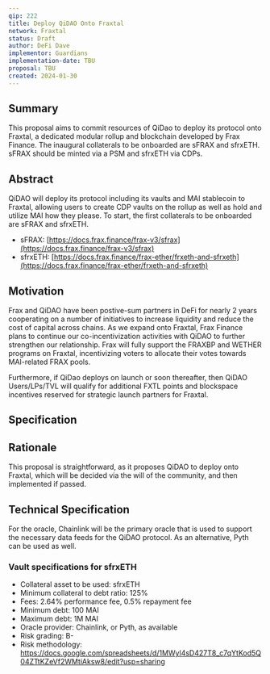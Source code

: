 ```yaml
---
qip: 222
title: Deploy QiDAO Onto Fraxtal
network: Fraxtal
status: Draft
author: DeFi Dave
implementor: Guardians
implementation-date: TBU
proposal: TBU
created: 2024-01-30
---
```


## **Summary**

This proposal aims to commit resources of QiDao to deploy its protocol onto Fraxtal, a dedicated modular rollup and blockchain developed by Frax Finance. The inaugural collaterals to be onboarded are sFRAX and sfrxETH. sFRAX should be minted via a PSM and sfrxETH via CDPs.

## **Abstract**

QiDAO will deploy its protocol including its vaults and MAI stablecoin to Fraxtal, allowing users to create CDP vaults on the rollup as well as hold and utilize MAI how they please. To start, the first collaterals to be onboarded are sFRAX and sfrxETH.

* sFRAX: [https://docs.frax.finance/frax-v3/sfrax](https://docs.frax.finance/frax-v3/sfrax)
* sfrxETH: [https://docs.frax.finance/frax-ether/frxeth-and-sfrxeth](https://docs.frax.finance/frax-ether/frxeth-and-sfrxeth)

## **Motivation**

Frax and QiDAO have been postive-sum partners in DeFi for nearly 2 years cooperating on a number of initiatives to increase liquidity and reduce the cost of capital across chains. As we expand onto Fraxtal, Frax Finance plans to continue our co-incentivization activities with QiDAO to further strengthen our relationship. Frax will fully support the FRAXBP and WETHER programs on Fraxtal, incentivizing voters to allocate their votes towards MAI-related FRAX pools. 

Furthermore, if QiDao deploys on launch or soon thereafter, then QiDAO Users/LPs/TVL will qualify for additional FXTL points and blockspace incentives reserved for strategic launch partners for Fraxtal.

## **Specification**

## **Rationale**

This proposal is straightforward, as it proposes QiDAO to deploy onto Fraxtal, which will be decided via the will of the community, and then implemented if passed.

## **Technical Specification**

For the oracle, Chainlink will be the primary oracle that is used to support the necessary data feeds for the QiDAO protocol. As an alternative, Pyth can be used as well.

### **Vault specifications for sfrxETH**

* Collateral asset to be used: sfrxETH
* Minimum collateral to debt ratio: 125%
* Fees: 2.64% performance fee, 0.5% repayment fee
* Minimum debt: 100 MAI
* Maximum debt: 1M MAI
* Oracle provider: Chainlink, or Pyth, as available
* Risk grading: B-
* Risk methodology: https://docs.google.com/spreadsheets/d/1MWyl4sD427T8_c7qYtKod5Q04ZTtKZeVf2WMtiAksw8/edit?usp=sharing
